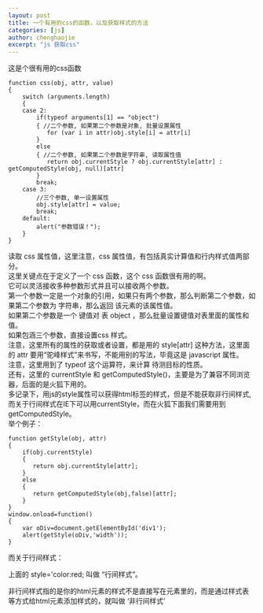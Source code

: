 ```yaml
---
layout: post
title: 一个有用的css的函数，以及获取样式的方法
categories: [js]
author: chenghaojie
excerpt: "js 获取css"
---
```


这是个很有用的css函数

    function css(obj, attr, value)
    {
        switch (arguments.length)
        {
        case 2:
            if(typeof arguments[1] == "object")
            { //二个参数, 如果第二个参数是对象, 批量设置属性
               for (var i in attr)obj.style[i] = attr[i]
            }
            else
            { //二个参数, 如果第二个参数是字符串, 读取属性值
               return obj.currentStyle ? obj.currentStyle[attr] : getComputedStyle(obj, null)[attr]
            }
            break;
        case 3:
            //三个参数, 单一设置属性
            obj.style[attr] = value;
            break;
        default:
            alert("参数错误！");
        }
    }
    
读取 css 属性值，这里注意，css 属性值，有包括真实计算值和行内样式值两部分。<br/>
这里关键点在于定义了一个 css 函数，这个 css 函数很有用的啊。<br/>
它可以灵活接收多种参数形式并且可以接收两个参数。<br/>
第一个参数一定是一个对象的引用，如果只有两个参数，那么判断第二个参数，如果第二个参数为 字符串，那么返回 该元素的该属性值。<br/>
如果第二个参数是一个 键值对 表 object ，那么批量设置键值对表里面的属性和值。 <br/>
如果包涵三个参数，直接设置css 样式。<br/>
注意，这里所有的属性的获取或者设置，都是用的 style[attr] 这种方法，这里面的 attr 要用“驼峰样式”来书写，不能用别的写法，毕竟这是 javascript 属性。<br/>
注意，这里用到了 typeof 这个运算符，来计算 待测目标的性质。<br/>
还有，这里的 currentStyle 和 getComputedStyle()，主要是为了兼容不同浏览器，后面的是火狐下用的。<br/>
多记录下，用js的style属性可以获得html标签的样式，但是不能获取非行间样式,而关于行间样式在IE下可以用currentStyle，而在火狐下面我们需要用到getComputedStyle。<br/>
举个例子：

    function getStyle(obj, attr)
    {
        if(obj.currentStyle)
        {
           return obj.currentStyle[attr];
        }
        else
        {
           return getComputedStyle(obj,false)[attr];
        }
    }
    window.onload=function()
    {
        var oDiv=document.getElementById('div1');
        alert(getStyle(oDiv,'width'));
    }
    
而关于行间样式：

上面的 style='color:red; 叫做 “行间样式”。

非行间样式指的是你的html元素的样式不是直接写在元素里的，而是通过样式表等方式给html元素添加样式的，就叫做 ‘非行间样式’
